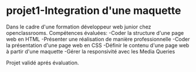 # projet1-Integration d'une maquette

Dans le cadre d'une formation développeur web junior chez openclassrooms. 
Compétences évaluées:
-Coder la structure d'une page web en HTML
-Présenter une réalisation de manière professionnelle
-Coder la présentation d'une page web en CSS
-Définir le contenu d'une page web à partir d'une maquette
-Gérer la responsivité avec les Media Queries

Projet validé aprés évaluation.
